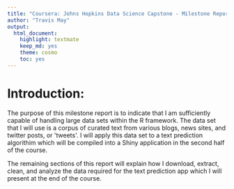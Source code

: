 ```yaml
---
title: "Coursera: Johns Hopkins Data Science Capstone - Milestone Report"
author: "Travis May"
output:
  html_document:
    highlight: textmate
    keep_md: yes
    theme: cosmo
    toc: yes
---
```


# Introduction:
The purpose of this milestone report is to indicate that I am sufficiently capable of handling large data sets within the R framework. The data set that I will use is a corpus of curated text from various blogs, news sites, and twitter posts, or 'tweets'. I will apply this data set to a text prediction algorithim which will be compiled into a Shiny application in the second half of the course.

The remaining sections of this report will explain how I download, extract, clean, and analyze the data required for the text prediction app which I will present at the end of the course.
